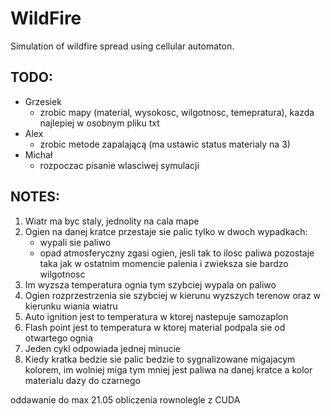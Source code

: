 # WildFire
Simulation of wildfire spread using cellular automaton.

## TODO:
* Grzesiek
  - zrobic mapy (material, wysokosc, wilgotnosc, temepratura), kazda najlepiej w osobnym pliku txt
* Alex
  - zrobic metode zapalającą (ma ustawic status materialy na 3)
* Michał
  - rozpoczac pisanie wlasciwej symulacji

## NOTES:

1. Wiatr ma byc staly, jednolity na cala mape
1. Ogien na danej kratce przestaje sie palic tylko w dwoch wypadkach:
    - wypali sie paliwo
    - opad atmosferyczny zgasi ogien, jesli tak to ilosc paliwa pozostaje taka jak w ostatnim momencie palenia i zwieksza sie bardzo wilgotnosc
1. Im wyzsza temperatura ognia tym szybciej wypala on paliwo
1. Ogien rozprzestrzenia sie szybciej w kierunu wyzszych terenow oraz w kierunku wiania wiatru
1. Auto ignition jest to temperatura w ktorej nastepuje samozaplon
1. Flash point jest to temperatura w ktorej material podpala sie od otwartego ognia
1. Jeden cykl odpowiada jednej minucie
1. Kiedy kratka bedzie sie palic bedzie to sygnalizowane migajacym kolorem, im wolniej miga tym mniej jest paliwa na danej kratce a kolor materialu dazy do czarnego

oddawanie do max 21.05
obliczenia rownolegle z CUDA
